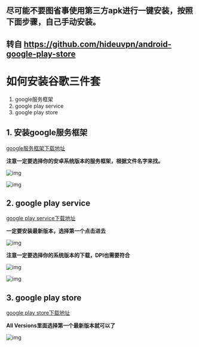 ## 尽可能不要图省事使用第三方apk进行一键安装，按照下面步骤，自己手动安装。
## 转自 https://github.com/hideuvpn/android-google-play-store
# 如何安装谷歌三件套
1. google服务框架
2. google play service
3. google play store  

## 1. 安装google服务框架

[google服务框架下载地址](https://www.apkmirror.com/apk/google-inc/google-services-framework/)

**注意一定要选择你的安卓系统版本的服务框架，根据文件名字来找。**

![img](https://raw.githubusercontent.com/pachangcheng/android-google-play-store/master/google-play-framework-01.png)

![img](https://raw.githubusercontent.com/pachangcheng/android-google-play-store/master/google-play-framework-02.png)

## 2. google play service

[google play service下载地址](https://www.apkmirror.com/apk/google-inc/google-play-services/)

**一定要安装最新版本，选择第一个点击进去**

![img](https://raw.githubusercontent.com/pachangcheng/android-google-play-store/master/google-play-service-01.png)

**注意一定要选择你的系统版本的下载，DPI也需要符合**

![img](https://raw.githubusercontent.com/pachangcheng/android-google-play-store/master/google-play-service-02.png)

![img](https://raw.githubusercontent.com/pachangcheng/android-google-play-store/master/google-play-service-03.png)

## 3. google play store

[google play store下载地址](https://www.apkmirror.com/apk/google-inc/google-play-store/)

**All Versions里面选择第一个最新版本就可以了**

![img](https://raw.githubusercontent.com/pachangcheng/android-google-play-store/master/google-play-store-01.png)
